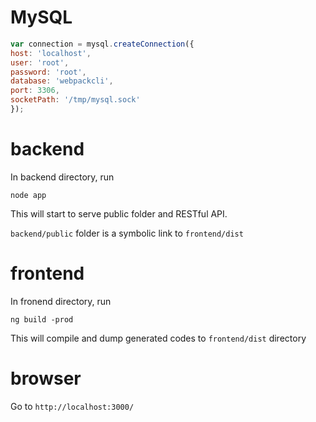 # MySQL
```javascript
var connection = mysql.createConnection({
host: 'localhost',
user: 'root',
password: 'root',
database: 'webpackcli',
port: 3306,
socketPath: '/tmp/mysql.sock'
});
```

# backend
In backend directory, run

`node app`

This will start to serve public folder and RESTful API.

```backend/public``` folder is a symbolic link to ```frontend/dist```

# frontend
In fronend directory, run

`ng build -prod`

This will compile and dump generated codes to ```frontend/dist``` directory

# browser
Go to `http://localhost:3000/`